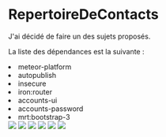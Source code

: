 # RepertoireDeContacts

J'ai décidé de faire un des sujets proposés.

La liste des dépendances est la suivante :
<li>meteor-platform</li>
<li>autopublish</li>
<li>insecure</li>
<li>iron:router</li>
<li>accounts-ui</li>
<li>accounts-password</li>
<li>mrt:bootstrap-3</li>

<img src="images/Screenshot01.png">
<img src="images/Screenshot02.png">
<img src="images/Screenshot03.png">
<img src="images/Screenshot04.png">
<img src="images/Screenshot05.png">
<img src="images/Screenshot06.png">